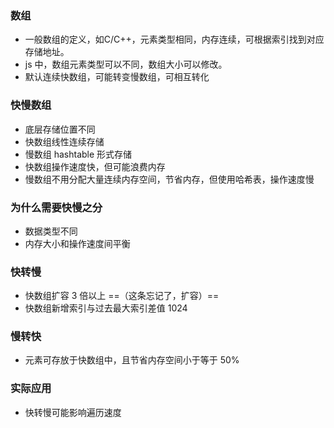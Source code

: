 ### 数组
- 一般数组的定义，如C/C++，元素类型相同，内存连续，可根据索引找到对应存储地址。
- js 中，数组元素类型可以不同，数组大小可以修改。
- 默认连续快数组，可能转变慢数组，可相互转化


### 快慢数组
- 底层存储位置不同
- 快数组线性连续存储
- 慢数组 hashtable 形式存储
- 快数组操作速度快，但可能浪费内存
- 慢数组不用分配大量连续内存空间，节省内存，但使用哈希表，操作速度慢


### 为什么需要快慢之分
- 数据类型不同
- 内存大小和操作速度间平衡


### 快转慢
- 快数组扩容 3 倍以上 ==（这条忘记了，扩容）==
- 快数组新增索引与过去最大索引差值 1024

### 慢转快

- 元素可存放于快数组中，且节省内存空间小于等于 50%

### 实际应用

- 快转慢可能影响遍历速度